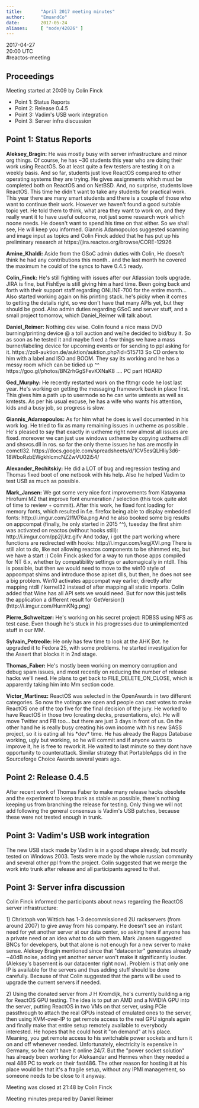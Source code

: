 ```yaml
---
title:       "April 2017 meeting minutes"
author:      "EmuandCo"
date:        2017-05-24
aliases:     [ "node/42026" ]
---
```


<p>2017-04-27<br />
	20:00 UTC<br />
	#reactos-meeting</p>
<h2>Proceedings</h2>
<p>Meeting started at 20:09 by Colin Finck</p>
<ul>
    <li>Point 1: Status Reports</li>
    <li>Point 2: Release 0.4.5</li>
    <li>Point 3: Vadim's USB work integration</li>
    <li>Point 3: Server infra discussion</li>
</ul>

<h2>Point 1: Status Reports</h2>

<p><b>Aleksey_Bragin:</b> He was mostly busy with server infrastructure and minor org things. Of course, he has ~30 students this year who are doing their work using ReactOS. So at least quite a few testers are testing it on a weekly basis. And so far, students just love ReactOS compared to other operating systems they are trying. He gives assignments which must be completed both on ReactOS and on NetBSD. And, no surprise, students love ReactOS. This time he didn't want to take any students for practical work. This year there are many smart students and there is a couple of those who want to continue their work. However we haven't found a good suitable topic yet. He told them to think, what area they want to work on, and they really want it to have useful outcome, not just some research work which noone needs. He doesn't want to spend his time on that either. So we shall see, He will keep you informed. Giannis Adamopoulos suggested scanning and image input as topics and Colin Finck added that he has put up his preliminary research at https://jira.reactos.org/browse/CORE-12926</p>

<p><b>Amine_Khaldi:</b> Aside from the GSoC admin duties with Colin, He doesn't think he had any contributions this month.. and the last month he covered the maximum he could of the syncs to have 0.4.5 ready.</p>

<p><b>Colin_Finck:</b> He's still fighting with issues after our Atlassian tools upgrade. JIRA is fine, but FishEye is still giving him a hard time. Been going back and forth with their support staff regarding ONLINE-700 for the entire month... Also started working again on his printing stack. he's picky when it comes to getting the details right, so we don't have that many APIs yet, but they should be good. Also admin duties regarding GSoC and server stuff, and a small project tomorrow, which Daniel_Reimer will talk about.</p>

<p><b>Daniel_Reimer:</b> Nothing dev wise. Colin found a nice mass DVD burning/printing device @ a toll auction and we/he decided to bid/buy it. So as soon as he tested it and maybe fixed a few things we have a mass burner/labeling device for upcoming events or for sending to ppl asking for it. https://zoll-auktion.de/auktion/auktion.php?id=515713 So CD orders to him with a label and ISO and BOOM. They say its working and he has a messy room which can be tidied up ^^ https://goo.gl/photos/BN2rhGgSFevKXNaK8 .... PC part HOARD</p>

<p><b>Ged_Murphy:</b> He recently restarted work on the fltmgr code he lost last year. He's working on getting the messaging framework back in place first. This gives him a path up to usermode so he can write umtests as well as kmtests. As per his usual excuse, he has a wife who wants his attention, kids and a busy job, so progress is slow.</p>

<p><b>Giannis_Adamopoulos:</b> As for him what he does is well documented in his work log. He tried to fix as many remaining issues in uxtheme as possible . He's pleased to say that exactly in uxtheme right now almost all issues are fixed. moreover we can just use windows uxtheme by copying uxtheme.dll and shsvcs.dll in ros. so far the only theme issues he has are mostly in comctl32. https://docs.google.com/spreadsheets/d/1CV5esQLHIiy3d6-18WboRzbEWgkhlcmcNZZwVU02i54/</p>

<p><b>Alexander_Rechitskiy:</b> He did a LOT of bug and regression testing and Thomas fixed boot of one netbook with his help. Also he helped Vadim to test USB as much as possible.</p>

<p><b>Mark_Jansen:</b> We got some very nice font improvements from Katayama Hirofumi MZ that improve font enumeration / selection (this took quite alot of time to review + commit). After this work, he fixed font loading for memory fonts, which resulted in f.e. firefox being able to display embedded fonts: http://i.imgur.com/2IfM76a.png And he also booked some big results on appcompat (finally, he only started in 2015 ^^), tuesday the first shim was activated on reactos (without hooks still): http://i.imgur.com/pp2jUrz.gifv And today, i got the part working where functions are redirected with hooks: http://i.imgur.com/kegjXVI.png There is still alot to do, like not allowing reactos components to be shimmed etc, but we have a start :) Colin Finck asked for a way to run those apps compiled for NT 6.x, whether by compatibility settings or automagically in ntdll. This is possible, but then we would need to move to the win10 style of appcompat shims and introduce those apiset dlls, but then, he does not see a big problem. Win10 activates appcompat way earlier, directly after mapping ntdll / kernel32 instead of after mapping all static imports. Colin added that Wine has all API sets we would need. But for now this just tells the application a different result for GetVersion()(http://i.imgur.com/HurmKNg.png)</p>

<p><b>Pierre_Schweitzer:</b> He's working on his secret project: RDBSS using NFS as test case. Even though he's stuck in his progresses due to unimplemented stuff in our MM.</p>

<p><b>Sylvain_Petreolle:</b> He only has few time to look at the AHK Bot. he upgraded it to Fedora 25, with some problems. he started investigation for the Assert that blocks it in 2nd stage.</p>

<p><b>Thomas_Faber:</b> He's mostly been working on memory corruption and debug spam issues, and most recently on reducing the number of release hacks we'll need. He plans to get back to FILE_DELETE_ON_CLOSE, which is apparently taking him into Mm section code.</p>

<p><b>Victor_Martinez:</b> ReactOS was selected in the OpenAwards in two different categories. So now the votings are open and people can cast votes to make ReactOS one of the top five for the final decision of the jury. He worked to have ReactOS in those two (creating decks, presentations, etc). He will move Twitter and FB too... but there are just 3 days in front of us. On the other hand he is really busy creating his own income with his new SASS project, so it is eating all his *dev* time. He has already the Rapps Database working, ugly but working, so he will commit and if anyone wants to improve it, he is free to rework it. He waited to last minute so they dont have opportunity to counterattack. Similar strategy that PortableApps did in the Sourceforge Choice Awards several years ago.</p>

<h2>Point 2: Release 0.4.5</h2>

<p>After recent work of Thomas Faber to make many release hacks obsolete and the experiment to keep trunk as stable as possible, there's nothing keeping us from branching the release for testing. Only thing we will not add following the general consensus is Vadim's USB patches, because these were not trested enough in trunk.</p>

<h2>Point 3: Vadim's USB work integration</h2>

<p>The new USB stack made by Vadim is in a good shape already, but mostly tested on Windows 2003. Tests were made by the whole russian community and several other ppl from the project. Colin suggested that we merge the work into trunk after release and all participants agreed to that.</p>

<h2>Point 3: Server infra discussion</h2>

<p>Colin Finck informed the participants about news regarding the ReactOS server infrastructure:
<p>1) Christoph von Wittich has 1-3 decommissioned 2U rackservers (from around 2007) to give away from his company. He doesn't see an instant need for yet another server at our data center, so asking here if anyone has a private need or an idea what to do with them. Mark Jansen suggested BNCs for developers, but that alone is not enough for a new server to make sense. Aleksey Bragin mentioned since that "datacenter" generates already ~40dB noise, adding yet another server won't make it significantly louder. (Aleksey's basement is our datacenter right now). Problem is that only one IP is available for the servers and thus adding stuff should be done carefully. Because of that Colin suggested that the parts will be used to upgrade the current servers if needed.</p>
<p>2) Using the donated server from J H Kromdijk, he's currently building a rig for ReactOS GPU testing. The idea is to put an AMD and a NVIDIA GPU into the server, putting ReactOS in two VMs on that server, using PCIe passthrough to attach the real GPUs instead of emulated ones to the server, then using KVM-over-IP to get remote access to the real GPU signals again and finally make that entire setup remotely available to everybody interested. He hopes that he could host it "on demand" at his place. Meaning, you get remote access to his switchable power sockets and turn it on and off whenever needed. Unfortunately, electricity is expensive in Germany, so he can't have it online 24/7. But the "power socket solution" has already been working for Aleksandar and Hermes when they needed a real 486 PC to work on their fast486. The other reason for hosting it at his place would be that it's a fragile setup, without any IPMI management, so someone needs to be close to it anyway.</p>

<p>Meeting was closed at 21:48 by Colin Finck</p>
<p>Meeting minutes prepared by Daniel Reimer</p>
